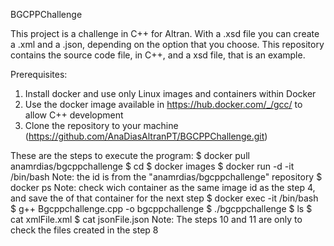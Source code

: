 BGCPPChallenge

This project is a challenge in C++ for Altran. With a .xsd file you can create a .xml and a .json, depending on the option that you choose.
This repository contains the source code file, in C++, and a xsd file, that is an example.

Prerequisites:
1. Install docker and use only Linux images and containers within Docker
2. Use the docker image available in https://hub.docker.com/_/gcc/ to allow C++ development 
3. Clone the repository to your machine (https://github.com/AnaDiasAltranPT/BGCPPChallenge.git)

These are the steps to execute the program:
$ docker pull anamrdias/bgcppchallenge
$ cd <local repository folder>
$ docker images
$ docker run -d -it <image id> /bin/bash
Note: the id is from the "anamrdias/bgcppchallenge" repository
$ docker ps
Note: check wich container as the same image id as the step 4, and save the of that container for the next step
$ docker exec -it <container name> /bin/bash
$ g++ Bgcppchallenge.cpp -o bgcppchallenge
$ ./bgcppchallenge
$ ls
$ cat xmlFile.xml
$ cat jsonFile.json
Note: The steps 10 and 11 are only to check the files created in the step 8
